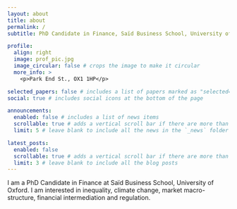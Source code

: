 ```yaml
---
layout: about
title: about
permalink: /
subtitle: PhD Candidate in Finance, Saïd Business School, University of Oxford

profile:
  align: right
  image: prof_pic.jpg
  image_circular: false # crops the image to make it circular
  more_info: >
    <p>Park End St., OX1 1HP</p>

selected_papers: false # includes a list of papers marked as "selected={true}"
social: true # includes social icons at the bottom of the page

announcements:
  enabled: false # includes a list of news items
  scrollable: true # adds a vertical scroll bar if there are more than 3 news items
  limit: 5 # leave blank to include all the news in the `_news` folder

latest_posts:
  enabled: false
  scrollable: true # adds a vertical scroll bar if there are more than 3 new posts items
  limit: 3 # leave blank to include all the blog posts
---
```


I am a PhD Candidate in Finance at Saïd Business School, University of Oxford. I am interested in inequality, climate change, market macro-structure, financial intermediation and regulation.
